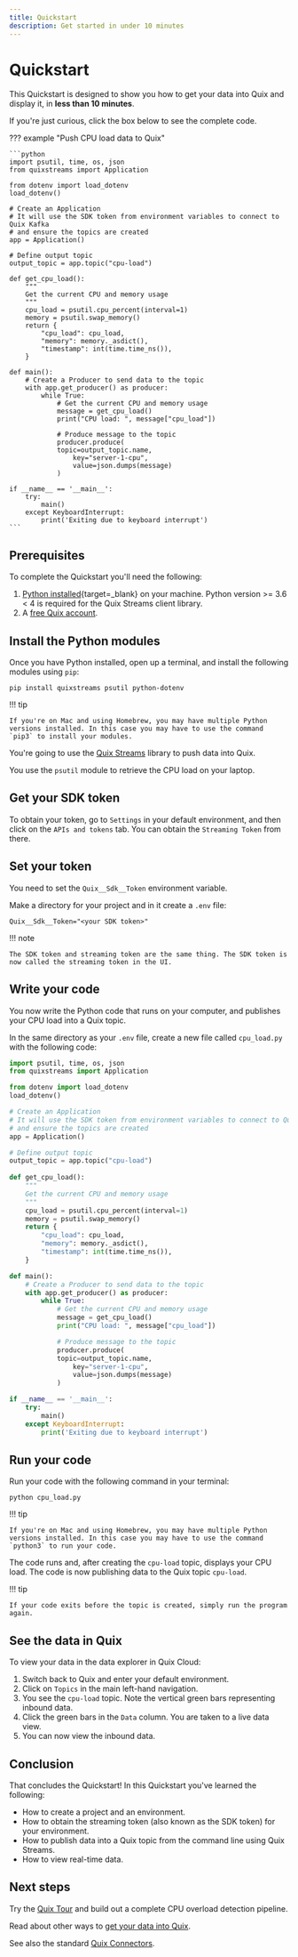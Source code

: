 ```yaml
---
title: Quickstart
description: Get started in under 10 minutes
---
```


# Quickstart

This Quickstart is designed to show you how to get your data into Quix and display it, in **less than 10 minutes**.

If you're just curious, click the box below to see the complete code.

??? example "Push CPU load data to Quix"

    ```python
    import psutil, time, os, json
    from quixstreams import Application

    from dotenv import load_dotenv
    load_dotenv()

    # Create an Application
    # It will use the SDK token from environment variables to connect to Quix Kafka
    # and ensure the topics are created
    app = Application()

    # Define output topic
    output_topic = app.topic("cpu-load")
        
    def get_cpu_load():
        """
        Get the current CPU and memory usage
        """
        cpu_load = psutil.cpu_percent(interval=1)
        memory = psutil.swap_memory()
        return {
            "cpu_load": cpu_load,
            "memory": memory._asdict(),
            "timestamp": int(time.time_ns()),
        }

    def main():
        # Create a Producer to send data to the topic
        with app.get_producer() as producer:
            while True:                
                # Get the current CPU and memory usage
                message = get_cpu_load()
                print("CPU load: ", message["cpu_load"])

                # Produce message to the topic
                producer.produce(
                topic=output_topic.name,
                    key="server-1-cpu",
                    value=json.dumps(message)
                )

    if __name__ == '__main__':
        try:
            main()
        except KeyboardInterrupt:
            print('Exiting due to keyboard interrupt')    
    ```

## Prerequisites

To complete the Quickstart you'll need the following:

1. [Python installed](https://www.python.org/downloads/){target=_blank} on your machine. Python version >= 3.6 < 4 is required for the Quix Streams client library.
2. A [free Quix account](https://portal.platform.quix.io/self-sign-up).

## Install the Python modules

Once you have Python installed, open up a terminal, and install the following modules using `pip`:

```
pip install quixstreams psutil python-dotenv
```

!!! tip

    If you're on Mac and using Homebrew, you may have multiple Python versions installed. In this case you may have to use the command `pip3` to install your modules. 

You're going to use the [Quix Streams](https://quix.io/docs/quix-streams/introduction.html) library to push data into Quix. 

You use the `psutil` module to retrieve the CPU load on your laptop.

## Get your SDK token

To obtain your token, go to `Settings` in your default environment, and then click on the `APIs and tokens` tab. You can obtain the `Streaming Token` from there.

## Set your token

You need to set the `Quix__Sdk__Token` environment variable. 

Make a directory for your project and in it create a `.env` file:

```
Quix__Sdk__Token="<your SDK token>"
```

!!! note

    The SDK token and streaming token are the same thing. The SDK token is now called the streaming token in the UI.

## Write your code

You now write the Python code that runs on your computer, and publishes your CPU load into a Quix topic.

In the same directory as your `.env` file, create a new file called `cpu_load.py` with the following code:

``` python 
import psutil, time, os, json
from quixstreams import Application

from dotenv import load_dotenv
load_dotenv()

# Create an Application
# It will use the SDK token from environment variables to connect to Quix Kafka
# and ensure the topics are created
app = Application()

# Define output topic
output_topic = app.topic("cpu-load")
    
def get_cpu_load():
    """
    Get the current CPU and memory usage
    """
    cpu_load = psutil.cpu_percent(interval=1)
    memory = psutil.swap_memory()
    return {
        "cpu_load": cpu_load,
        "memory": memory._asdict(),
        "timestamp": int(time.time_ns()),
    }

def main():
    # Create a Producer to send data to the topic
    with app.get_producer() as producer:
        while True:                
            # Get the current CPU and memory usage
            message = get_cpu_load()
            print("CPU load: ", message["cpu_load"])

            # Produce message to the topic
            producer.produce(
            topic=output_topic.name,
                key="server-1-cpu",
                value=json.dumps(message)
            )

if __name__ == '__main__':
    try:
        main()
    except KeyboardInterrupt:
        print('Exiting due to keyboard interrupt')    
```

## Run your code

Run your code with the following command in your terminal:

```
python cpu_load.py
```

!!! tip

    If you're on Mac and using Homebrew, you may have multiple Python versions installed. In this case you may have to use the command `python3` to run your code. 

The code runs and, after creating the `cpu-load` topic, displays your CPU load. The code is now publishing data to the Quix topic `cpu-load`.

!!! tip

    If your code exits before the topic is created, simply run the program again.

## See the data in Quix

To view your data in the data explorer in Quix Cloud:

1. Switch back to Quix and enter your default environment.
2. Click on `Topics` in the main left-hand navigation.
3. You see the `cpu-load` topic. Note the vertical green bars representing inbound data.
4. Click the green bars in the `Data` column. You are taken to a live data view.
5. You can now view the inbound data. 

## Conclusion

That concludes the Quickstart! In this Quickstart you've learned the following:

* How to create a project and an environment.
* How to obtain the streaming token (also known as the SDK token) for your environment.
* How to publish data into a Quix topic from the command line using Quix Streams.
* How to view real-time data.

## Next steps

Try the [Quix Tour](./quixtour/overview.md) and build out a complete CPU overload detection pipeline.

Read about other ways to [get your data into Quix](../develop/integrate-data/overview.md).

See also the standard [Quix Connectors](../connectors/index.md).
